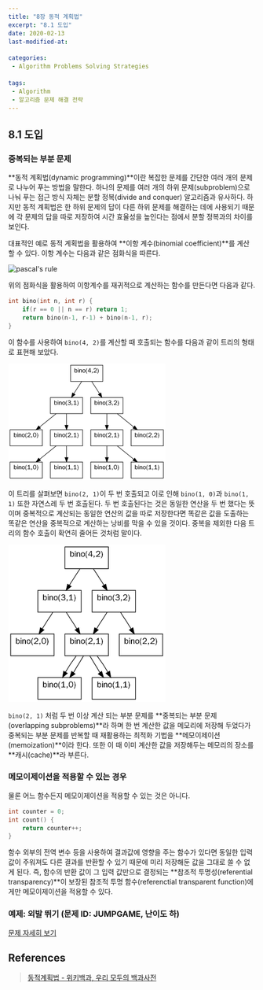 ```yaml
---
title: "8장 동적 계획법"
excerpt: "8.1 도입"
date: 2020-02-13
last-modified-at:

categories:
 - Algorithm Problems Solving Strategies

tags:
 - Algorithm
 - 알고리즘 문제 해결 전략
---
```




## 8.1 도입

### 중복되는 부분 문제
**동적 계획법(dynamic programming)**이란 복잡한 문제를 간단한 여러 개의 문제로 나누어 푸는 방법을 말한다. 하나의 문제를 여러 개의 하위 문제(subproblem)으로 나눠 푸는 접근 방식 자체는 분할 정복(divide and conquer) 알고리즘과 유사하다. 하지만 동적 계획법은 한 하위 문제의 답이 다른 하위 문제를 해결하는 데에 사용되기 때문에 각 문제의 답을 따로 저장하여 시간 효율성을 높인다는 점에서 분할 정복과의 차이를 보인다.

대표적인 예로 동적 계획법을 활용하여 **이항 계수(binomial coefficient)**를 계산할 수 있다. 이항 계수는 다음과 같은 점화식을 따른다.

![pascal's rule](https://wikimedia.org/api/rest_v1/media/math/render/svg/203b128a098e18cbb8cf36d004bd7282b28461bf)

위의 점화식을 활용하여 이항계수를 재귀적으로 계산하는 함수를 만든다면 다음과 같다.

```cpp
int bino(int n, int r) {
    if(r == 0 || n == r) return 1;
    return bino(n-1, r-1) + bino(n-1, r);
}
```

이 함수를 사용하여 `bino(4, 2)`를 계산할 때 호출되는 함수를 다음과 같이 트리의 형태로 표현해 보았다.

![binomial coefficient](/assets/images/2020-02-13-binomial-coefficient-1.png)

이 트리를 살펴보면 `bino(2, 1)`이 두 번 호출되고 이로 인해 `bino(1, 0)`과 `bino(1, 1)` 또한 자연스레 두 번 호출된다. 두 번 호출된다는 것은 동일한 연산을 두 번 했다는 뜻이며 중복적으로 계산되는 동일한 연산의 값을 따로 저장한다면 똑같은 값을 도출하는 똑같은 연산을 중복적으로 계산하는 낭비를 막을 수 있을 것이다. 중복을 제외한 다음 트리의 함수 호출이 확연히 줄어든 것처럼 말이다.

![binomial coefficient w/out overlap](/assets/images/2020-02-13-binomial-coefficient-2.png)

`bino(2, 1)` 처럼 두 번 이상 계산 되는 부분 문제를 **중복되는 부분 문제(overlapping subproblems)**라 하며 한 번 계산한 값을 메모리에 저장해 두었다가 중복되는 부분 문제를 반복할 때 재활용하는 최적화 기법을 **메모이제이션(memoization)**이라 한다. 또한 이 때 이미 계산한 값을 저장해두는 메모리의 장소를 **캐시(cache)**라 부른다.


### 메모이제이션을 적용할 수 있는 경우
물론 어느 함수든지 메모이제이션을 적용할 수 있는 것은 아니다. 

```cpp
int counter = 0;
int count() {
    return counter++;
}
```

함수 외부의 전역 변수 등을 사용하여 결과값에 영향을 주는 함수가 있다면 동일한 입력 값이 주워져도 다른 결과를 반환할 수 있기 때문에 미리 저장해둔 값을 그대로 쓸 수 없게 된다. 즉, 함수의 반환 값이 그 입력 값만으로 결정되는 **참조적 투명성(referential transparency)**이 보장된 참조적 투명 함수(referenctial transparent function)에게만 메모이제이션을 적용할 수 있다.



### 예제: 외발 뛰기 (문제 ID: JUMPGAME, 난이도 하)
[문제 자세히 보기](https://algospot.com/judge/problem/read/JUMPGAME)




## References
> [동적계획법 - 위키백과, 우리 모두의 백과사전](https://ko.wikipedia.org/wiki/%EB%8F%99%EC%A0%81_%EA%B3%84%ED%9A%8D%EB%B2%95, '동적계획법 - 위키백과, 우리 모두의 백과사전')